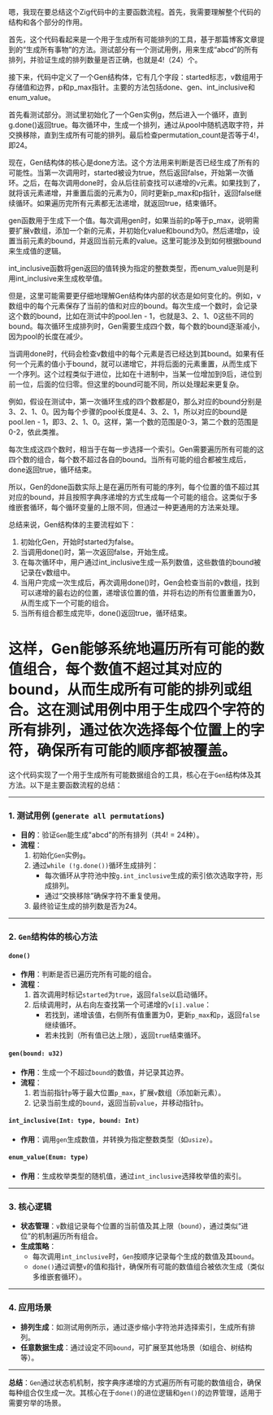 嗯，我现在要总结这个Zig代码中的主要函数流程。首先，我需要理解整个代码的结构和各个部分的作用。

首先，这个代码看起来是一个用于生成所有可能排列的工具，基于那篇博客文章提到的“生成所有事物”的方法。测试部分有一个测试用例，用来生成“abcd”的所有排列，并验证生成的排列数量是否正确，也就是4!（24）个。

接下来，代码中定义了一个Gen结构体，它有几个字段：started标志，v数组用于存储值和边界，p和p_max指针。主要的方法包括done、gen、int_inclusive和enum_value。

首先看测试部分。测试里初始化了一个Gen实例g，然后进入一个循环，直到g.done()返回true。每次循环中，生成一个排列，通过从pool中随机选取字符，并交换移除，直到生成所有可能的排列。最后检查permutation_count是否等于4!，即24。

现在，Gen结构体的核心是done方法。这个方法用来判断是否已经生成了所有的可能性。当第一次调用时，started被设为true，然后返回false，开始第一次循环。之后，在每次调用done时，会从后往前查找可以递增的v元素。如果找到了，就将该元素递增，并重置后面的元素为0，同时更新p_max和p指针，返回false继续循环。如果遍历完所有元素都无法递增，就返回true，结束循环。

gen函数用于生成下一个值。每次调用gen时，如果当前的p等于p_max，说明需要扩展v数组，添加一个新的元素，并初始化value和bound为0。然后递增p，设置当前元素的bound，并返回当前元素的value。这里可能涉及到如何根据bound来生成值的逻辑。

int_inclusive函数将gen返回的值转换为指定的整数类型，而enum_value则是利用int_inclusive来生成枚举值。

但是，这里可能需要更仔细地理解Gen结构体内部的状态是如何变化的。例如，v数组中的每个元素保存了当前的值和对应的bound。每次生成一个数时，会记录这个数的bound，比如在测试中的pool.len - 1，也就是3、2、1、0这些不同的bound。每次循环生成排列时，Gen需要生成四个数，每个数的bound逐渐减小，因为pool的长度在减少。

当调用done时，代码会检查v数组中的每个元素是否已经达到其bound。如果有任何一个元素的值小于bound，就可以递增它，并将后面的元素重置，从而生成下一个序列。这个过程类似于进位，比如在十进制中，当某一位增加到9后，进位到前一位，后面的位归零。但这里的bound可能不同，所以处理起来更复杂。

例如，假设在测试中，第一次循环生成的四个数都是0，那么对应的bound分别是3、2、1、0。因为每个步骤的pool长度是4、3、2、1，所以对应的bound是pool.len - 1，即3、2、1、0。这样，第一个数的范围是0-3，第二个数的范围是0-2，依此类推。

每次生成这四个数时，相当于在每一步选择一个索引。Gen需要遍历所有可能的这四个数的组合，每个数不超过各自的bound。当所有可能的组合都被生成后，done返回true，循环结束。

所以，Gen的done函数实际上是在遍历所有可能的序列，每个位置的值不超过其对应的bound，并且按照字典序递增的方式生成每一个可能的组合。这类似于多维嵌套循环，每个循环变量的上限不同，但通过一种更通用的方法来处理。

总结来说，Gen结构体的主要流程如下：

1. 初始化Gen，开始时started为false。
2. 当调用done()时，第一次返回false，开始生成。
3. 在每次循环中，用户通过int_inclusive生成一系列数值，这些数值的bound被记录在v数组中。
4. 当用户完成一次生成后，再次调用done()时，Gen会检查当前的v数组，找到可以递增的最右边的位置，递增该位置的值，并将右边的所有位置重置为0，从而生成下一个可能的组合。
5. 当所有组合都生成完毕，done()返回true，循环结束。

这样，Gen能够系统地遍历所有可能的数值组合，每个数值不超过其对应的bound，从而生成所有可能的排列或组合。这在测试用例中用于生成四个字符的所有排列，通过依次选择每个位置上的字符，确保所有可能的顺序都被覆盖。
================================================
这个代码实现了一个用于生成所有可能数据组合的工具，核心在于`Gen`结构体及其方法。以下是主要函数流程的总结：

---

### **1. 测试用例 (`generate all permutations`)**
- **目的**：验证`Gen`能生成"abcd"的所有排列（共4! = 24种）。
- **流程**：
  1. 初始化`Gen`实例`g`。
  2. 通过`while (!g.done())`循环生成排列：
     - 每次循环从字符池中按`g.int_inclusive`生成的索引依次选取字符，形成排列。
     - 通过“交换移除”确保字符不重复使用。
  3. 最终验证生成的排列数是否为24。

---

### **2. `Gen`结构体的核心方法**
#### **`done()`**
- **作用**：判断是否已遍历完所有可能的组合。
- **流程**：
  1. 首次调用时标记`started`为`true`，返回`false`以启动循环。
  2. 后续调用时，从右向左查找第一个可递增的`v[i].value`：
     - 若找到，递增该值，右侧所有值重置为0，更新`p_max`和`p`，返回`false`继续循环。
     - 若未找到（所有值已达上限），返回`true`结束循环。

#### **`gen(bound: u32)`**
- **作用**：生成一个不超过`bound`的数值，并记录其边界。
- **流程**：
  1. 若当前指针`p`等于最大位置`p_max`，扩展`v`数组（添加新元素）。
  2. 记录当前生成的`bound`，返回当前`value`，并移动指针`p`。

#### **`int_inclusive(Int: type, bound: Int)`**
- **作用**：调用`gen`生成数值，并转换为指定整数类型（如`usize`）。

#### **`enum_value(Enum: type)`**
- **作用**：生成枚举类型的随机值，通过`int_inclusive`选择枚举值的索引。

---

### **3. 核心逻辑**
- **状态管理**：`v`数组记录每个位置的当前值及其上限（`bound`），通过类似“进位”的机制遍历所有组合。
- **生成策略**：
  - 每次调用`int_inclusive`时，`Gen`按顺序记录每个生成的数值及其`bound`。
  - `done()`通过调整`v`的值和指针，确保所有可能的数值组合被依次生成（类似多维嵌套循环）。

---

### **4. 应用场景**
- **排列生成**：如测试用例所示，通过逐步缩小字符池并选择索引，生成所有排列。
- **任意数据生成**：通过设定不同`bound`，可扩展至其他场景（如组合、树结构等）。

---

**总结**：`Gen`通过状态机机制，按字典序递增的方式遍历所有可能的数值组合，确保每种组合仅生成一次。其核心在于`done()`的进位逻辑和`gen()`的边界管理，适用于需要穷举的场景。